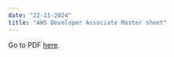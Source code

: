 ```yaml
---
date: "22-11-2024"
title: "AWS Developer Associate Master sheet"
---
```

Go to PDF <a href="/docs/AWS-Developer-Associate-Master-sheet.pdf" target="_blank">here</a>.
